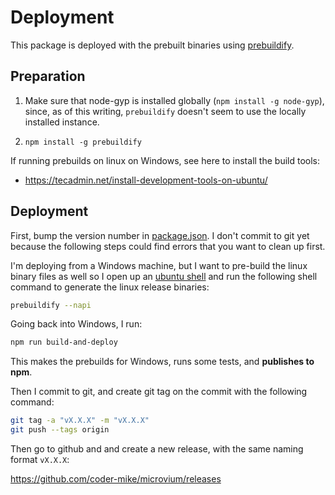 # Deployment

This package is deployed with the prebuilt binaries using [prebuildify](https://github.com/prebuild/prebuildify).

## Preparation

 1. Make sure that node-gyp is installed globally (`npm install -g node-gyp`), since, as of this writing, `prebuildify` doesn't seem to use the locally installed instance.

 2. `npm install -g prebuildify`

If running prebuilds on linux on Windows, see here to install the build tools:

  - https://tecadmin.net/install-development-tools-on-ubuntu/


## Deployment

First, bump the version number in [package.json](../package.json). I don't commit to git yet because the following steps could find errors that you want to clean up first.

I'm deploying from a Windows machine, but I want to pre-build the linux binary files as well so I open up an [ubuntu shell](https://www.microsoft.com/en-us/store/p/ubuntu/9nblggh4msv6) and run the following shell command to generate the linux release binaries:

```sh
prebuildify --napi
```

Going back into Windows, I run:

```sh
npm run build-and-deploy
```

This makes the prebuilds for Windows, runs some tests, and **publishes to npm**.

Then I commit to git, and create git tag on the commit with the following command:

```sh
git tag -a "vX.X.X" -m "vX.X.X"
git push --tags origin
```

Then go to github and and create a new release, with the same naming format `vX.X.X`:

https://github.com/coder-mike/microvium/releases